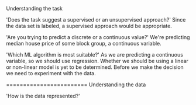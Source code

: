 Understanding the task

'Does the task suggest a supervised or an unsupervised approach?'
Since the data set is labeled, a supervised approach would be appropriate.

'Are you trying to predict a discrete or a continuous value?'
We're predicting median house price of some block group, a continuous variable.

'Which ML algorithm is most suitable?'
As we are predicting a continuous variable, so we should use regression.
Whether we should be using a linear or non-linear model is yet to be determined. Before we make the decision we need to experiment with the data. 

========================
Understanding the data

'How is the data represented?'
